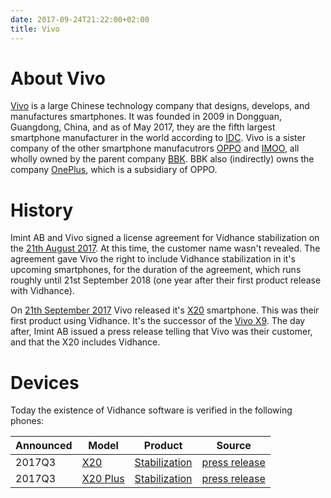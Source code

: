 ```yaml
---
date: 2017-09-24T21:22:00+02:00
title: Vivo
---
```

# About Vivo

[Vivo][VIVO] is a large Chinese technology company that designs, develops, and manufactures smartphones. It was founded in 2009 in Dongguan, Guangdong, China, and as of May 2017, they are the fifth largest smartphone manufacturer in the world according to [IDC](https://www.idc.com/promo/smartphone-market-share/vendor). Vivo is a sister company of the other smartphone manufacutrors [OPPO][OPPO] and [IMOO][IMOO], all wholly owned by the parent company [BBK][BBK]. BBK also (indirectly) owns the company [OnePlus][ONEPLUS], which is a subsidiary of OPPO.

# History
Imint AB and Vivo signed a license agreement for Vidhance stabilization on the [21th August 2017](https://press.aktietorget.se/ImintImageIntelligence/85091/711772.pdf). At this time, the customer name wasn't revealed. The agreement gave Vivo the right to include Vidhance stabilization in it's upcoming smartphones, for the duration of the agreement, which runs roughly until 21st September 2018 (one year after their first product release with Vidhance).

On [21th September 2017](https://press.aktietorget.se/ImintImageIntelligence/85639/726359.pdf) Vivo released it's [X20][VIVO_X20] smartphone. This was their first product using Vidhance. It's the successor of the [Vivo X9][VIVO_X9]. The day after, Imint AB issued a press release telling that Vivo was their customer, and that the X20 includes Vidhance.

# Devices

Today the existence of Vidhance software is verified in the following phones:

| Announced | Model                                   | Product                  | Source                                                                                |
| --------- | --------------------------------------- | ------------------------ | ------------------------------------------------------------------------------------- |
| 2017Q3    | [X20][VIVO_X20]                         | [Stabilization][VH_STAB] | [press release](http://aktietorget.se/NewsItem.aspx?ID_News=85678) |
| 2017Q3    | [X20 Plus][VIVO_X20_Plus]                         | [Stabilization][VH_STAB] | [press release](http://aktietorget.se/NewsItem.aspx?ID_News=85678) |


[BBK]: http://www.gdbbk.com/
[VIVO]: https://en.wikipedia.org/wiki/Vivo_(smartphone)
[VIVO_X9]: http://www.gsmarena.com/vivo_x9-8433.php
[VIVO_X20]: http://www.gsmarena.com/vivo_x20-8852.php
[VIVO_X20_Plus]: http://www.gsmarena.com/vivo_x20_plus-8873.php
[OPPO]: https://www.oppo.com/en/index.html
[ONEPLUS]: https://oneplus.net/
[IMOO]: http://www.imoo.co.th/en/

[VH_STAB]: http://vidhance.com/solutions/video-stabilization/
